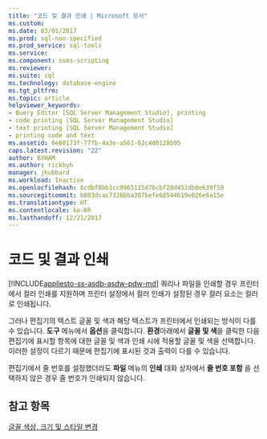 ```yaml
---
title: "코드 및 결과 인쇄 | Microsoft 문서"
ms.custom: 
ms.date: 03/01/2017
ms.prod: sql-non-specified
ms.prod_service: sql-tools
ms.service: 
ms.component: ssms-scripting
ms.reviewer: 
ms.suite: sql
ms.technology: database-engine
ms.tgt_pltfrm: 
ms.topic: article
helpviewer_keywords:
- Query Editor [SQL Server Management Studio], printing
- code printing [SQL Server Management Studio]
- text printing [SQL Server Management Studio]
- printing code and text
ms.assetid: 6e60173f-77fb-4a3e-a561-62c4d0128b95
caps.latest.revision: "22"
author: BYHAM
ms.author: rickbyh
manager: jhubbard
ms.workload: Inactive
ms.openlocfilehash: 6cdbf0bb1cc9965115d76cbf28d452db0e639f59
ms.sourcegitcommit: b603dcac7326bba387befe68544619e026e6a15e
ms.translationtype: HT
ms.contentlocale: ko-KR
ms.lasthandoff: 12/21/2017
---
```

# <a name="print-code-and-results"></a>코드 및 결과 인쇄
[!INCLUDE[appliesto-ss-asdb-asdw-pdw-md](../../includes/appliesto-ss-asdb-asdw-pdw-md.md)] 쿼리나 파일을 인쇄할 경우 프린터에서 컬러 인쇄를 지원하며 프린터 설정에서 컬러 인쇄가 설정된 경우 컬러 요소는 컬러로 인쇄됩니다.  
  
 그러나 편집기의 텍스트 글꼴 및 색과 해당 텍스트가 프린터에서 인쇄되는 방식이 다를 수 있습니다. **도구** 메뉴에서 **옵션**을 클릭합니다. **환경**아래에서 **글꼴 및 색**을 클릭한 다음 편집기에 표시할 항목에 대한 글꼴 및 색과 인쇄 시에 적용할 글꼴 및 색을 선택합니다. 이러한 설정이 다르기 때문에 편집기에 표시된 것과 출력이 다를 수 있습니다.  
  
 편집기에서 줄 번호를 설정했더라도 **파일** 메뉴의 **인쇄** 대화 상자에서 **줄 번호 포함** 을 선택하지 않은 경우 줄 번호가 인쇄되지 않습니다.  
  
## <a name="see-also"></a>참고 항목  
 [글꼴 색상, 크기 및 스타일 변경](../../relational-databases/scripting/change-font-color-size-and-style.md)  
  
  
